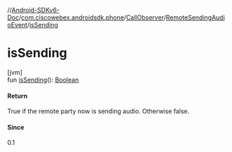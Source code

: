 //[Android-SDKv6-Doc](../../../../index.md)/[com.ciscowebex.androidsdk.phone](../../index.md)/[CallObserver](../index.md)/[RemoteSendingAudioEvent](index.md)/[isSending](is-sending.md)

# isSending

[jvm]\
fun [isSending](is-sending.md)(): [Boolean](https://kotlinlang.org/api/latest/jvm/stdlib/kotlin/-boolean/index.html)

#### Return

True if the remote party now is sending audio. Otherwise false.

#### Since

0.1
